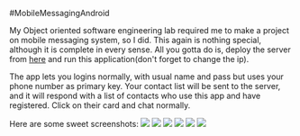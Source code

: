 #MobileMessagingAndroid

My Object oriented software engineering lab required me to make a project
on mobile messaging system, so I did. This again is nothing special,
although it is complete in every sense. All you gotta do is, deploy the server
from [here](https://github.com/iostreamer-X/MobileMessagingServer) and
run this application(don't forget to change the ip).

The app lets you logins normally, with usual name and pass but uses your phone number as primary key.
Your contact list will be sent to the server, and it will respond with a list of contacts who use this app
and have registered. Click on their card and chat normally.

Here are some sweet screenshots:
![](https://raw.githubusercontent.com/iostreamer-X/MobileMessagingServer/master/assets/1.png)
![](https://raw.githubusercontent.com/iostreamer-X/MobileMessagingServer/master/assets/2.png)
![](https://raw.githubusercontent.com/iostreamer-X/MobileMessagingServer/master/assets/3.png)
![](https://raw.githubusercontent.com/iostreamer-X/MobileMessagingServer/master/assets/4.png)
![](https://raw.githubusercontent.com/iostreamer-X/MobileMessagingServer/master/assets/5.png)
![](https://raw.githubusercontent.com/iostreamer-X/MobileMessagingServer/master/assets/6.png)
